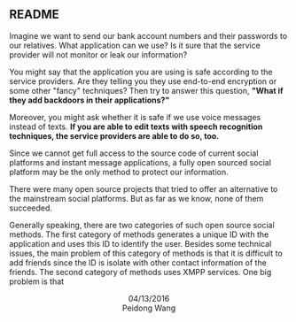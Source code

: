 ## README

Imagine we want to send our bank account numbers and their passwords to our relatives. What application can we use? Is it sure that the service provider will not monitor or leak our information?

You might say that the application you are using is safe according to the service providers. Are they telling you they use end-to-end encryption or some other "fancy" techniques? Then try to answer this question, **"What if they add backdoors in their applications?"**

Moreover, you might ask whether it is safe if we use voice messages instead of texts. **If you are able to edit texts with speech recognition techniques, the service providers are able to do so, too.**

Since we cannot get full access to the source code of current social platforms and instant message applications, a fully open sourced social platform may be the only method to protect our information.

There were many open source projects that tried to offer an alternative to the mainstream social platforms. But as far as we know, none of them succeeded.

Generally speaking, there are two categories of such open source social methods. The first category of methods generates a unique ID with the application and uses this ID to identify the user. Besides some technical issues, the main problem of this category of methods is that it is difficult to add friends since the ID is isolate with other contact information of the friends. The second category of methods uses XMPP services. One big problem is that 


<p align='center'>04/13/2016<br>Peidong Wang</p>
